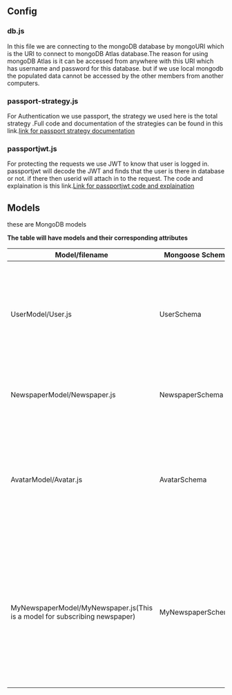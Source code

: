 ## Config

### db.js 

In this file we are connecting to the mongoDB database by mongoURI which is the URI to connect to mongoDB Atlas database.The reason for using mongoDB Atlas is it can be accessed from anywhere with this URI which has username and password for this database. but if we use local mongodb the populated data cannot be accessed by the other members from another computers.

### passport-strategy.js

For Authentication we use passport, the strategy we used here is the total strategy .Full code  and documentation of the strategies can be found in this link.[link for passport strategy documentation](http://www.passportjs.org/docs/downloads/html/)

### passportjwt.js

For protecting the requests we use JWT to know that user is logged in. passportjwt will decode the JWT and finds that the user is there in database or not. if there then userid will attach in to the request. The code and explaination is this link.[Link for passportjwt code and explaination](https://medium.com/front-end-weekly/learn-using-jwt-with-passport-authentication-9761539c4314)

## Models

these are MongoDB models

**The table will have models and their corresponding attributes**

| Model/filename                                               | Mongoose Schema   | Attributes                                                   |
| ------------------------------------------------------------ | ----------------- | ------------------------------------------------------------ |
| UserModel/User.js                                            | UserSchema        | firstname <br />lastname,<br />email<br />password<br />phone<br />avatar (profilePic)<br />place<br />city<br />stat<br />country<br />preferred language, <br />date(date of registration). |
| NewspaperModel/Newspaper.js                                  | NewspaperSchema   | avatar<br />title<br />description<br />noofsubscriptions( no of users subscribed the newspaper) |
| AvatarModel/Avatar.js                                        | AvatarSchema      | avatar<br />name<br />noofsubscriptions(no of times the avatar is used for subscribes newspaper)<br />user(if the avatar is uploaded then user attribute will have uploaded user's id otherwise it is null, if the user is there then this attribute refers to the user ) |
| MyNewspaperModel/MyNewspaper.js(This is a model for subscribing newspaper) | MyNewspaperSchema | newspaper(newspaperid that is subscribed, this refers to the Newspaper instatnce of NewspaperModel)<br />avatar(avatarid, this refers to the Avatar instance of Avatar Model)<br />user(id of the user who subscribed,refers to the user instance of userModel)<br />language(english,hindi etc)<br />voice(Male/female)<br />tags(ex;bussiness,political)<br />time(At what time we have to send the video) |

